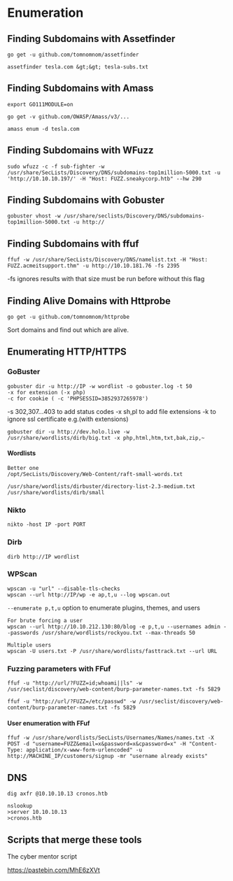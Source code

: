 # Enumeration

## Finding Subdomains with Assetfinder

```
go get -u github.com/tomnomnom/assetfinder
```

```
assetfinder tesla.com &gt;&gt; tesla-subs.txt
```

## Finding Subdomains with Amass

```
export GO111MODULE=on

go get -v github.com/OWASP/Amass/v3/...

amass enum -d tesla.com
```

## Finding Subdomains with WFuzz

```
sudo wfuzz -c -f sub-fighter -w /usr/share/SecLists/Discovery/DNS/subdomains-top1million-5000.txt -u 'http://10.10.10.197/' -H "Host: FUZZ.sneakycorp.htb" --hw 290
```

## Finding Subdomains with Gobuster

```
gobuster vhost -w /usr/share/seclists/Discovery/DNS/subdomains-top1million-5000.txt -u http://
```

## Finding Subdomains with ffuf

```
ffuf -w /usr/share/SecLists/Discovery/DNS/namelist.txt -H "Host: FUZZ.acmeitsupport.thm" -u http://10.10.181.76 -fs 2395
```

-fs ignores results with that size must be run before without this flag

## Finding Alive Domains with Httprobe

```
go get -u github.com/tomnomnom/httprobe
```

Sort domains and find out which are alive.

## Enumerating HTTP/HTTPS

### GoBuster

```
gobuster dir -u http://IP -w wordlist -o gobuster.log -t 50
-x for extension (-x php)
-c for cookie ( -c 'PHPSESSID=3852937265978')
```

-s 302,307...403 to add status codes
-x sh,pl to add file extensions
-k to ignore ssl certificate
e.g.(with extensions)
 ```
 gobuster dir -u http://dev.holo.live -w /usr/share/wordlists/dirb/big.txt -x php,html,htm,txt,bak,zip,~
 ```

#### Wordlists

```
Better one
/opt/SecLists/Discovery/Web-Content/raft-small-words.txt

/usr/share/wordlists/dirbuster/directory-list-2.3-medium.txt
/usr/share/wordlists/dirb/small
```

### Nikto

```
nikto -host IP -port PORT
```

### Dirb

```
dirb http://IP wordlist
```

### WPScan

```
wpscan -u "url" --disable-tls-checks
wpscan --url http://IP/wp -e ap,t,u --log wpscan.out
```

`--enumerate p,t,u` option to enumerate plugins, themes, and users

```
For brute forcing a user
wpscan --url http://10.10.212.130:80/blog -e p,t,u --usernames admin --passwords /usr/share/wordlists/rockyou.txt --max-threads 50

Multiple users
wpscan -U users.txt -P /usr/share/wordlists/fasttrack.txt --url URL
```

### Fuzzing parameters with FFuf

```
ffuf -u "http://url/?FUZZ=id;whoami||ls" -w /usr/seclist/discovery/web-content/burp-parameter-names.txt -fs 5829

ffuf -u "http://url/?FUZZ=/etc/passwd" -w /usr/seclist/discovery/web-content/burp-parameter-names.txt -fs 5829
```

#### User enumeration with FFuf
```
ffuf -w /usr/share/wordlists/SecLists/Usernames/Names/names.txt -X POST -d "username=FUZZ&email=x&password=x&cpassword=x" -H "Content-Type: application/x-www-form-urlencoded" -u http://MACHINE_IP/customers/signup -mr "username already exists"
```

## DNS

```
dig axfr @10.10.10.13 cronos.htb
```

```
nslookup
>server 10.10.10.13
>cronos.htb
```

## Scripts that merge these tools

The cyber mentor script

https://pastebin.com/MhE6zXVt
